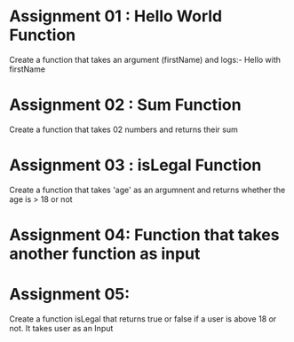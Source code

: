 # Assignment 01 : Hello World Function
Create a function that takes an argument (firstName) and logs:-
Hello with firstName

# Assignment 02 : Sum Function
Create a function that takes 02 numbers and returns their sum

# Assignment 03 : isLegal Function
Create a function that takes 'age' as an argumnent and returns whether the age is > 18 or not

# Assignment 04: Function that takes another function as input

# Assignment 05: 
Create a function isLegal that returns true or false if a user is above 18 or not. It takes user as an Input
